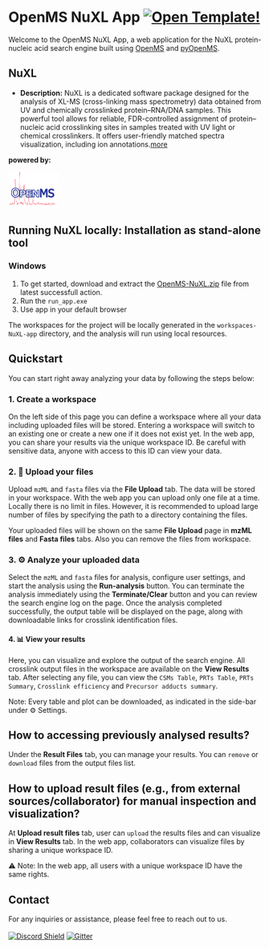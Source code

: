 # OpenMS NuXL App [![Open Template!](https://static.streamlit.io/badges/streamlit_badge_black_white.svg)](https://openms-template.streamlit.app/)

Welcome to the OpenMS NuXL App, a web application for the NuXL protein-nucleic acid search engine built using [OpenMS](https://openms.de/) and [pyOpenMS](https://pyopenms.readthedocs.io/en/latest/).

## NuXL

- **Description:** NuXL is a dedicated software package designed for the analysis of XL-MS (cross-linking mass spectrometry) data obtained from UV and chemically crosslinked protein–RNA/DNA samples. This powerful tool allows for reliable, FDR-controlled assignment of protein–nucleic acid crosslinking sites in samples treated with UV light or chemical crosslinkers. It offers user-friendly matched spectra visualization, including ion annotations.[more](https://ssp2022.com/index.php/timetable/event/henning-urlaub/)
  
**powered by:**

<img src="assets/OpenMS.png" width=20%>
  
## Running NuXL locally: Installation as stand-alone tool
### Windows
1. To get started, download and extract the [OpenMS-NuXL.zip](https://github.com/Arslan-Siraj/nuxl-app/actions) file from latest successfull action.
2. Run the `run_app.exe`
3. Use app in your default browser <br/>

The workspaces for the project will be locally generated in the `workspaces-NuXL-app` directory, and the analysis will run using local resources.
   
## Quickstart 

You can start right away analyzing your data by following the steps below:

### 1. Create a workspace
On the left side of this page you can define a workspace where all your data including uploaded files will be stored. Entering a workspace will switch to an existing one or create a new one if it does not exist yet. In the web app, you can share your results via the unique workspace ID. Be careful with sensitive data, anyone with access to this ID can view your data.

### 2. 📁 Upload your files
Upload `mzML` and `fasta` files via the **File Upload** tab. The data will be stored in your workspace. With the web app you can upload only one file at a time.
Locally there is no limit in files. However, it is recommended to upload large number of files by specifying the path to a directory containing the files.

Your uploaded files will be shown on the same **File Upload** page in  **mzML files** and **Fasta files** tabs. Also you can remove the files from workspace.

### 3. ⚙️ Analyze your uploaded data

Select the `mzML` and `fasta` files for analysis, configure user settings, and start the analysis using the **Run-analysis** button.
You can terminate the analysis immediately using the **Terminate/Clear** button and you can review the search engine log on the page.
Once the analysis completed successfully, the output table will be displayed on the page, along with downloadable links for crosslink identification files.

#### 4. 📊 View your results
Here, you can visualize and explore the output of the search engine. All crosslink output files in the workspace are available on the **View Results** tab.
After selecting any file, you can view the `CSMs Table`, `PRTs Table`, `PRTs Summary`, `Crosslink efficiency` and `Precursor adducts summary`.

Note: Every table and plot can be downloaded, as indicated in the side-bar under ⚙️ Settings.

## How to accessing previously analysed results?
Under the **Result Files** tab, you can manage your results. You can `remove` or `download` files from the output files list.

## How to upload result files (e.g., from external sources/collaborator) for manual inspection and visualization?
At **Upload result files** tab, user can  `upload` the results files and can visualize in **View Results** tab.
In the web app, collaborators can visualize files by sharing a unique workspace ID.

⚠️ Note: In the web app, all users with a unique workspace ID have the same rights.

## Contact
For any inquiries or assistance, please feel free to reach out to us.<br/><br/>
[![Discord Shield](https://img.shields.io/discord/832282841836159006?style=flat-square&message=Discord&color=5865F2&logo=Discord&logoColor=FFFFFF&label=Discord)](https://discord.gg/4TAGhqJ7s5) [![Gitter](https://img.shields.io/static/v1?style=flat-square&message=on%20Gitter&color=ED1965&logo=Gitter&logoColor=FFFFFF&label=Chat)](https://gitter.im/OpenMS/OpenMS?utm_source=badge&utm_medium=badge&utm_campaign=pr-badge)
<br/><br/>





